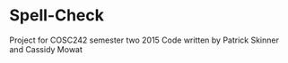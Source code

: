 # Spell-Check

Project for COSC242 semester two 2015
Code written by Patrick Skinner and Cassidy Mowat
